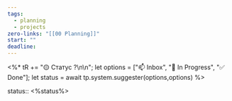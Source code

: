 ```yaml
---
tags:
  - planning
  - projects
zero-links: "[[00 Planning]]"
start: ""
deadline:
---
```

<%*
tR += "🟡 Статус ?\n\n";
let options = ["📫 Inbox", "📌 In Progress", "✅ Done"];
let status = await tp.system.suggester(options,options)
%>

status:: <%status%>


